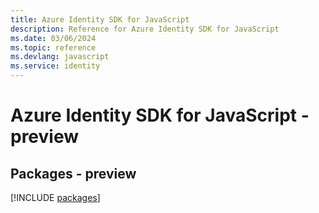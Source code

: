 ```yaml
---
title: Azure Identity SDK for JavaScript
description: Reference for Azure Identity SDK for JavaScript
ms.date: 03/06/2024
ms.topic: reference
ms.devlang: javascript
ms.service: identity
---
```

# Azure Identity SDK for JavaScript - preview
## Packages - preview
[!INCLUDE [packages](identity-index.md)]